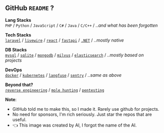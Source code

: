 ## GitHub `README` ? 

**Lang Stacks**<br>
`PHP` / `Python` / `JavaScript` / `C#` / `Java` / `C/C++` / *..and what has been forgotten*

**Tech Stacks**<br>
[`laravel`](https://github.com/laravel/laravel) / [`livewire`](https://github.com/livewire/livewire) / [`react`](https://github.com/facebook/react) / [`fastapi`](https://github.com/fastapi/fastapi) / [`.NET`](https://dot.net/) / *..mostly native*

**DB Stacks**<br>
[`mysql`](https://www.mysql.com/) / [`sqlite`](https://sqlite.org/) / [`mongodb`](https://www.mongodb.com/) / [`milvus`](https://github.com/milvus-io/milvus) / [`elasticsearch`](https://github.com/elastic/elasticsearch) / *..mostly based on projects*

**DevOps**<br>
[`docker`](https://www.docker.com/) / [`kubernetes`](https://kubernetes.io/) / [`langfuse`](https://github.com/langfuse/langfuse) / [`sentry`](https://github.com/getsentry/sentry) / *..same as above*

**Beyond that?**<br>
[`reverse engineering`](https://en.wikipedia.org/wiki/Reverse_engineering) / [`mole hunting`](https://www.google.com/search?q=mole+hunting) / [`pentesting`](https://en.wikipedia.org/wiki/Penetration_test)

**Note**:
- GitHub told me to make this, so I made it. Rarely use github for projects.
- No need for sponsors, I'm rich seriously. Just star the repos that are useful.
- 👈 This image was created by AI, I forgot the name of the AI.
